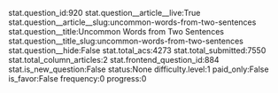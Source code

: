 stat.question_id:920
stat.question__article__live:True
stat.question__article__slug:uncommon-words-from-two-sentences
stat.question__title:Uncommon Words from Two Sentences
stat.question__title_slug:uncommon-words-from-two-sentences
stat.question__hide:False
stat.total_acs:4273
stat.total_submitted:7550
stat.total_column_articles:2
stat.frontend_question_id:884
stat.is_new_question:False
status:None
difficulty.level:1
paid_only:False
is_favor:False
frequency:0
progress:0
